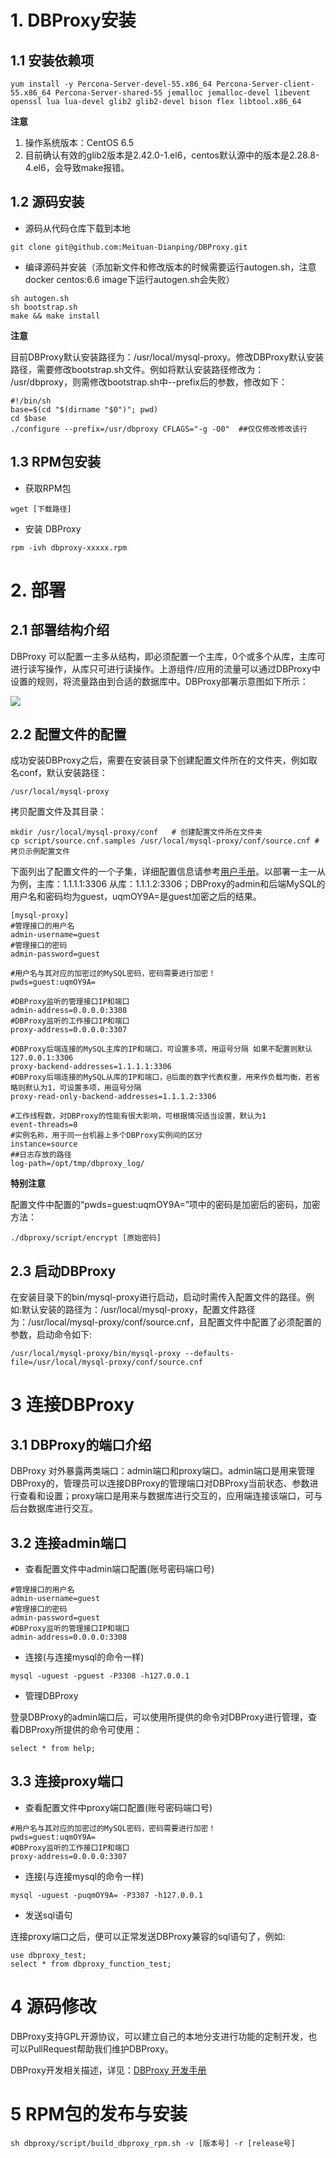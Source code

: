 # 1. DBProxy安装
## 1.1 安装依赖项

```
yum install -y Percona-Server-devel-55.x86_64 Percona-Server-client-55.x86_64 Percona-Server-shared-55 jemalloc jemalloc-devel libevent openssl lua lua-devel glib2 glib2-devel bison flex libtool.x86_64
```

**注意**

1. 操作系统版本：CentOS 6.5
2. 目前确认有效的glib2版本是2.42.0-1.el6，centos默认源中的版本是2.28.8-4.el6，会导致make报错。

## 1.2 源码安装

- 源码从代码仓库下载到本地  
 
```
git clone git@github.com:Meituan-Dianping/DBProxy.git
```

- 编译源码并安装（添加新文件和修改版本的时候需要运行autogen.sh，注意docker centos:6.6 image下运行autogen.sh会失败）


```
sh autogen.sh
sh bootstrap.sh
make && make install
```

**注意**

目前DBProxy默认安装路径为：/usr/local/mysql-proxy。修改DBProxy默认安装路径，需要修改bootstrap.sh文件。例如将默认安装路径修改为： /usr/dbproxy，则需修改bootstrap.sh中--prefix后的参数，修改如下：

```
#!/bin/sh
base=$(cd "$(dirname "$0")"; pwd)
cd $base
./configure --prefix=/usr/dbproxy CFLAGS="-g -O0"  ##仅仅修改修改该行
```

## 1.3 RPM包安装

- 获取RPM包

```
wget [下载路径]
```

- 安装 DBProxy

```
rpm -ivh dbproxy-xxxxx.rpm
``` 

# 2. 部署
## 2.1 部署结构介绍  
   
DBProxy 可以配置一主多从结构，即必须配置一个主库，0个或多个从库，主库可进行读写操作，从库只可进行读操作。上游组件/应用的流量可以通过DBProxy中设置的规则，将流量路由到合适的数据库中。DBProxy部署示意图如下所示：

![](./img/deploy.bmp)

## 2.2 配置文件的配置

成功安装DBProxy之后，需要在安装目录下创建配置文件所在的文件夹，例如取名conf，默认安装路径：

```
/usr/local/mysql-proxy
```

拷贝配置文件及其目录： 

```
mkdir /usr/local/mysql-proxy/conf   # 创建配置文件所在文件夹
cp script/source.cnf.samples /usr/local/mysql-proxy/conf/source.cnf #拷贝示例配置文件
```

下面列出了配置文件的一个子集，详细配置信息请参考[用户手册](USER_GUIDE.md)。以部署一主一从为例，主库：1.1.1.1:3306 从库：1.1.1.2:3306；DBProxy的admin和后端MySQL的用户名和密码均为guest，uqmOY9A=是guest加密之后的结果。 

```
[mysql-proxy]
#管理接口的用户名
admin-username=guest
#管理接口的密码
admin-password=guest

#用户名与其对应的加密过的MySQL密码，密码需要进行加密！
pwds=guest:uqmOY9A=

#DBProxy监听的管理接口IP和端口
admin-address=0.0.0.0:3308
#DBProxy监听的工作接口IP和端口
proxy-address=0.0.0.0:3307

#DBProxy后端连接的MySQL主库的IP和端口，可设置多项，用逗号分隔 如果不配置则默认127.0.0.1:3306
proxy-backend-addresses=1.1.1.1:3306
#DBProxy后端连接的MySQL从库的IP和端口，@后面的数字代表权重，用来作负载均衡，若省略则默认为1，可设置多项，用逗号分隔
proxy-read-only-backend-addresses=1.1.1.2:3306

#工作线程数，对DBProxy的性能有很大影响，可根据情况适当设置，默认为1
event-threads=8
#实例名称，用于同一台机器上多个DBProxy实例间的区分
instance=source
##日志存放的路径
log-path=/opt/tmp/dbproxy_log/
``` 

**特别注意**

配置文件中配置的“pwds=guest:uqmOY9A=”项中的密码是加密后的密码，加密方法：

```
./dbproxy/script/encrypt [原始密码]

```

## 2.3 启动DBProxy   
在安装目录下的bin/mysql-proxy进行启动，启动时需传入配置文件的路径。例如:默认安装的路径为：/usr/local/mysql-proxy，配置文件路径为：/usr/local/mysql-proxy/conf/source.cnf，且配置文件中配置了必须配置的参数，启动命令如下:

```
/usr/local/mysql-proxy/bin/mysql-proxy --defaults-file=/usr/local/mysql-proxy/conf/source.cnf
```

# 3 连接DBProxy 
## 3.1 DBProxy的端口介绍   
DBProxy 对外暴露两类端口：admin端口和proxy端口。admin端口是用来管理DBProxy的，管理员可以连接DBProxy的管理端口对DBProxy当前状态、参数进行查看和设置；proxy端口是用来与数据库进行交互的，应用端连接该端口，可与后台数据库进行交互。


## 3.2 连接admin端口  
- 查看配置文件中admin端口配置(账号密码端口号)   

```
#管理接口的用户名
admin-username=guest
#管理接口的密码
admin-password=guest
#DBProxy监听的管理接口IP和端口
admin-address=0.0.0.0:3308
```

- 连接(与连接mysql的命令一样)   

```
mysql -uguest -pguest -P3308 -h127.0.0.1
```

- 管理DBProxy

登录DBProxy的admin端口后，可以使用所提供的命令对DBProxy进行管理，查看DBProxy所提供的命令可使用：  

```
select * from help;
```

## 3.3 连接proxy端口   
- 查看配置文件中proxy端口配置(账号密码端口号)

``` 
#用户名与其对应的加密过的MySQL密码，密码需要进行加密！
pwds=guest:uqmOY9A=
#DBProxy监听的工作接口IP和端口
proxy-address=0.0.0.0:3307
```

- 连接(与连接mysql的命令一样)

```
mysql -uguest -puqmOY9A= -P3307 -h127.0.0.1
```

- 发送sql语句 

连接proxy端口之后，便可以正常发送DBProxy兼容的sql语句了，例如:

```
use dbproxy_test;
select * from dbproxy_function_test;
```

# 4 源码修改  
DBProxy支持GPL开源协议，可以建立自己的本地分支进行功能的定制开发，也可以PullRequest帮助我们维护DBProxy。

DBProxy开发相关描述，详见：[DBProxy 开发手册](./PROGRAMMING_GUIDE.md)

# 5 RPM包的发布与安装   


```
sh dbproxy/script/build_dbproxy_rpm.sh -v [版本号] -r [release号]
```

